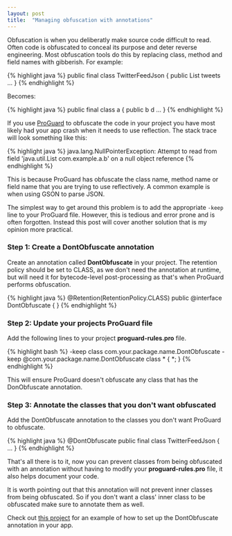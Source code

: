 ```yaml
---
layout: post
title:  "Managing obfuscation with annotations"
---
```

Obfuscation is when you deliberatly make source code difficult to read. Often code is obfuscated to conceal its purpose and deter reverse engineering. Most obfuscation tools do this by replacing class, method and field names with gibberish. For example:

{% highlight java %}
public final class TwitterFeedJson {
	public List<Tweet> tweets
	...
}
{% endhighlight %}

Becomes: 

{% highlight java %}
public final class a {
	public b<c> d
	...
}
{% endhighlight %}

<!--more-->

If you use [ProGuard] to obfuscate the code in your project you have most likely had your app crash when it needs to use reflection. The stack trace will look something like this:

{% highlight java %}
java.lang.NullPointerException: Attempt to read from field 'java.util.List com.example.a.b' on a null object reference
{% endhighlight %}

This is because ProGuard has obfuscate the class name, method name or field name that you are trying to use reflectively. A common example is when using GSON to parse JSON.

The simplest way to get around this problem is to add the appropriate `-keep` line to your ProGuard file. However, this is tedious and error prone and is often forgotten.  Instead this post will cover another solution that is my opinion more practical.

### Step 1: Create a DontObfuscate annotation
Create an annotation called **DontObfuscate** in your project. The retention policy should be set to CLASS, as we don't need the annotation at runtime, but will need it for bytecode-level post-processing as that's when ProGuard performs obfuscation.

{% highlight java %}
@Retention(RetentionPolicy.CLASS)
public @interface DontObfuscate {
}
{% endhighlight %}

### Step 2: Update your projects ProGuard file
Add the following lines to your project **proguard-rules.pro** file.

{% highlight bash %}
-keep class com.your.package.name.DontObfuscate
-keep @com.your.package.name.DontObfuscate class * { *; }
{% endhighlight %}

This will ensure ProGuard doesn't obfuscate any class that has the DonObfuscate annotation. 

### Step 3: Annotate the classes that you don't want obfuscated
Add the DontObfuscate annotation to the classes you don't want ProGuard to obfuscate.

{% highlight java %}
@DontObfuscate
public final class TwitterFeedJson {
		...
}
{% endhighlight %}

That's all there is to it, now you can prevent classes from being obfuscated with an annotation without having to modify your **proguard-rules.pro** file, it also helps document your code. 

It is worth pointing out that this annotation will not prevent inner classes from being obfuscated. So if you don't want a class' inner class to be obfuscated make sure to annotate them as well.

Check out [this project] for an example of how to set up the DontObfuscate annotation in your app.

[this project]: https://github.com/andersmurphy/demo-app/commit/5a89952a4d6cd7bf2ca7119b8468b763fe9ead87
[ProGuard]: http://proguard.sourceforge.net/
